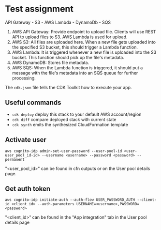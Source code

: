 # Test assignment

API Gateway - S3 - AWS Lambda - DynamoDb - SQS

1. AWS API Gateway: Provide endpoint to upload file. Clients will use REST API to upload files to S3. AWS Lambda is used for upload.
1. AWS S3: All files are uploaded here. When a new file gets uploaded into the specified S3 bucket, this should trigger a Lambda function.
1. AWS Lambda: It is triggered whenever a new file is uploaded into the S3 bucket. This function should pick up the file's metadata.
1. AWS DynamoDB: Stores file metadata.
1. AWS SQS: When the Lambda function is triggered, it should put a message with the file's metadata into an SQS queue for further processing.

The `cdk.json` file tells the CDK Toolkit how to execute your app.

## Useful commands

* `cdk deploy`  deploy this stack to your default AWS account/region
* `cdk diff`    compare deployed stack with current state
* `cdk synth`   emits the synthesized CloudFormation template

## Activate user
```
aws cognito-idp admin-set-user-password --user-pool-id <user-user_pool_id-id> --username <username> --password <password> --permanent
```
"<user_pool_id>" can be found in cfn outputs or on the User pool details page.

## Get auth token
```
aws cognito-idp initiate-auth --auth-flow USER_PASSWORD_AUTH --client-id <client_id> --auth-parameters USERNAME=<username>,PASSWORD=<password>
```
"<client_id>" can be found in the "App integration" tab in the User pool details page